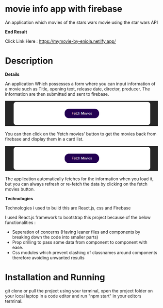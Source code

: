 # movie info app with firebase

An application which movies of the stars wars movie using the star wars API

**End Result**

Click Link Here : https://mymovie-by-eniola.netlify.app/

# Description

**Details**

An application Which possesses a form where you can input information of a movie such as Title, opening text, release date, director, producer. The information are then submitted and sent to firebase.

![form](https://github.com/Eniola-Codes/Consuming-Stars-wars-Movie-demo-Api-/blob/main/src/assets/button.png?raw=true)

You can then click on the 'fetch movies' button to get the movies back from firebase and display them in a card list.

![button](https://github.com/Eniola-Codes/Consuming-Stars-wars-Movie-demo-Api-/blob/main/src/assets/button.png?raw=true)

The application automatically fetches for the information when you load it, but you can always refresh or re-fetch the data by clicking on the fetch movies button.

**Technologies**

Technologies i used to build this are React.js, css and Firebase

I used React.js framework to bootstrap this project because of the below functionalities : 

- Seperation of concerns (Having leaner files and components by breaking down the code into smaller parts)
- Prop drilling to pass some data from component to component with ease.
- Css modules which prevent clashing of classnames around components therefore avoiding unwanted results

# Installation and Running

git clone or pull the project using your terminal, open the project folder on your local laptop in a code editor and run "npm start" in your editors terminal.


